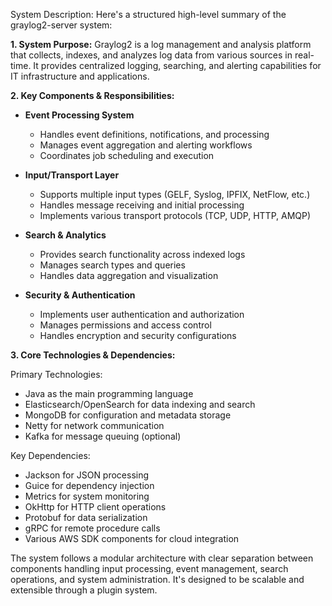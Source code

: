 System Description: Here's a structured high-level summary of the graylog2-server system:

**1. System Purpose:**
Graylog2 is a log management and analysis platform that collects, indexes, and analyzes log data from various sources in real-time. It provides centralized logging, searching, and alerting capabilities for IT infrastructure and applications.

**2. Key Components & Responsibilities:**

- **Event Processing System**
  - Handles event definitions, notifications, and processing
  - Manages event aggregation and alerting workflows
  - Coordinates job scheduling and execution

- **Input/Transport Layer**
  - Supports multiple input types (GELF, Syslog, IPFIX, NetFlow, etc.)
  - Handles message receiving and initial processing
  - Implements various transport protocols (TCP, UDP, HTTP, AMQP)

- **Search & Analytics**
  - Provides search functionality across indexed logs
  - Manages search types and queries
  - Handles data aggregation and visualization

- **Security & Authentication**
  - Implements user authentication and authorization
  - Manages permissions and access control
  - Handles encryption and security configurations

**3. Core Technologies & Dependencies:**

Primary Technologies:
- Java as the main programming language
- Elasticsearch/OpenSearch for data indexing and search
- MongoDB for configuration and metadata storage
- Netty for network communication
- Kafka for message queuing (optional)

Key Dependencies:
- Jackson for JSON processing
- Guice for dependency injection
- Metrics for system monitoring
- OkHttp for HTTP client operations
- Protobuf for data serialization
- gRPC for remote procedure calls
- Various AWS SDK components for cloud integration

The system follows a modular architecture with clear separation between components handling input processing, event management, search operations, and system administration. It's designed to be scalable and extensible through a plugin system.